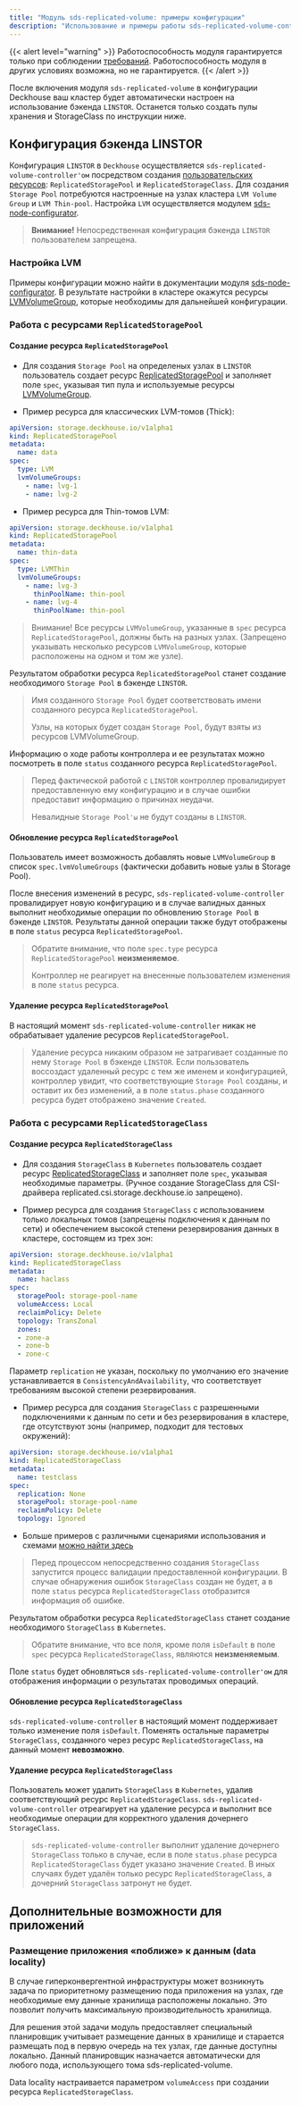 ```yaml
---
title: "Модуль sds-replicated-volume: примеры конфигурации"
description: "Использование и примеры работы sds-replicated-volume-controller."
---
```


{{< alert level="warning" >}}
Работоспособность модуля гарантируется только при соблюдении [требований](./readme.html#системные-требования-и-рекомендации).
Работоспособность модуля в других условиях возможна, но не гарантируется.
{{< /alert >}}

После включения модуля `sds-replicated-volume` в конфигурации Deckhouse ваш кластер будет автоматически настроен на использование бэкенда `LINSTOR`. Останется только создать пулы хранения и StorageClass по инструкции ниже.

## Конфигурация бэкенда LINSTOR

Конфигурация `LINSTOR` в `Deckhouse` осуществляется `sds-replicated-volume-controller'ом` посредством создания [пользовательских ресурсов](./cr.html): `ReplicatedStoragePool` и `ReplicatedStorageClass`. Для создания `Storage Pool` потребуются настроенные на узлах кластера `LVM Volume Group` и `LVM Thin-pool`. Настройка `LVM` осуществляется модулем [sds-node-configurator](../../sds-node-configurator/stable/).

> **Внимание!** Непосредственная конфигурация бэкенда `LINSTOR` пользователем запрещена.

### Настройка LVM

Примеры конфигурации можно найти в документации модуля [sds-node-configurator](../../sds-node-configurator/stable/usage.html). В результате настройки в кластере окажутся ресурсы [LVMVolumeGroup](../../sds-node-configurator/stable/cr.html#lvmvolumegroup), которые необходимы для дальнейшей конфигурации.

### Работа с ресурсами `ReplicatedStoragePool`

#### Создание ресурса `ReplicatedStoragePool`

- Для создания `Storage Pool` на определеных узлах в `LINSTOR` пользователь создает ресурс [ReplicatedStoragePool](./cr.html#replicatedstoragepool) и заполняет поле `spec`, указывая тип пула и используемые ресурсы [LVMVolumeGroup](../../sds-node-configurator/stable/cr.html#lvmvolumegroup).

- Пример ресурса для классических LVM-томов (Thick):

```yaml
apiVersion: storage.deckhouse.io/v1alpha1
kind: ReplicatedStoragePool
metadata:
  name: data
spec:
  type: LVM
  lvmVolumeGroups:
    - name: lvg-1
    - name: lvg-2
```

- Пример ресурса для Thin-томов LVM:

```yaml
apiVersion: storage.deckhouse.io/v1alpha1
kind: ReplicatedStoragePool
metadata:
  name: thin-data
spec:
  type: LVMThin
  lvmVolumeGroups:
    - name: lvg-3
      thinPoolName: thin-pool
    - name: lvg-4
      thinPoolName: thin-pool
```

> Внимание! Все ресурсы `LVMVolumeGroup`, указанные в `spec` ресурса `ReplicatedStoragePool`, должны быть на разных узлах. (Запрещено указывать несколько ресурсов `LVMVolumeGroup`, которые расположены на одном и том же узле).

Результатом обработки ресурса `ReplicatedStoragePool` станет создание необходимого `Storage Pool` в бэкенде `LINSTOR`.

> Имя созданного `Storage Pool` будет соответствовать имени созданного ресурса `ReplicatedStoragePool`.
>
> Узлы, на которых будет создан `Storage Pool`, будут взяты из ресурсов LVMVolumeGroup.

Информацию о ходе работы контроллера и ее результатах можно посмотреть в поле `status` созданного ресурса `ReplicatedStoragePool`.

> Перед фактической работой с `LINSTOR` контроллер провалидирует предоставленную ему конфигурацию и в случае ошибки предоставит информацию о причинах неудачи.
>
> Невалидные `Storage Pool'ы` не будут созданы в `LINSTOR`.

#### Обновление ресурса `ReplicatedStoragePool`

Пользователь имеет возможность добавлять новые `LVMVolumeGroup` в список `spec.lvmVolumeGroups` (фактически добавить новые узлы в Storage Pool).

После внесения изменений в ресурс, `sds-replicated-volume-controller` провалидирует новую конфигурацию и в случае валидных данных выполнит необходимые операции по обновлению `Storage Pool` в бэкенде `LINSTOR`. Результаты данной операции также будут отображены в поле `status` ресурса `ReplicatedStoragePool`.

> Обратите внимание, что поле `spec.type` ресурса `ReplicatedStoragePool` **неизменяемое**.
>
> Контроллер не реагирует на внесенные пользователем изменения в поле `status` ресурса.

#### Удаление ресурса `ReplicatedStoragePool`

В настоящий момент `sds-replicated-volume-controller` никак не обрабатывает удаление ресурсов `ReplicatedStoragePool`.

> Удаление ресурса никаким образом не затрагивает созданные по нему `Storage Pool` в бэкенде `LINSTOR`. Если пользователь воссоздаст удаленный ресурс с тем же именем и конфигурацией, контроллер увидит, что соответствующие `Storage Pool` созданы, и оставит их без изменений, а в поле `status.phase` созданного ресурса будет отображено значение `Created`.

### Работа с ресурсами `ReplicatedStorageClass`

#### Создание ресурса `ReplicatedStorageClass`

- Для создания `StorageClass` в `Kubernetes` пользователь создает ресурс [ReplicatedStorageClass](./cr.html#replicatedstorageclass) и заполняет поле `spec`, указывая необходимые параметры. (Ручное создание StorageClass для CSI-драйвера replicated.csi.storage.deckhouse.io запрещено).

- Пример ресурса для создания `StorageClass` c использованием только локальных томов (запрещены подключения к данным по сети) и обеспечением высокой степени резервирования данных в кластере, состоящем из трех зон:

```yaml
apiVersion: storage.deckhouse.io/v1alpha1
kind: ReplicatedStorageClass
metadata:
  name: haclass
spec:
  storagePool: storage-pool-name
  volumeAccess: Local
  reclaimPolicy: Delete
  topology: TransZonal
  zones:
  - zone-a
  - zone-b
  - zone-c
```

Параметр `replication` не указан, поскольку по умолчанию его значение устанавливается в `ConsistencyAndAvailability`, что соответствует требованиям высокой степени резервирования.

- Пример ресурса для создания `StorageClass` c разрешенными подключениями к данным по сети и без резервирования в кластере, где отсутствуют зоны (например, подходит для тестовых окружений):

```yaml
apiVersion: storage.deckhouse.io/v1alpha1
kind: ReplicatedStorageClass
metadata:
  name: testclass
spec:
  replication: None
  storagePool: storage-pool-name
  reclaimPolicy: Delete
  topology: Ignored
```

- Больше примеров с различными сценариями использования и схемами [можно найти здесь](./layouts.html)

> Перед процессом непосредственно создания `StorageClass` запустится процесс валидации предоставленной конфигурации.
> В случае обнаружения ошибок `StorageClass` создан не будет, а в поле `status` ресурса `ReplicatedStorageClass` отобразится информация об ошибке.

Результатом обработки ресурса `ReplicatedStorageClass` станет создание необходимого `StorageClass` в `Kubernetes`.

> Обратите внимание, что все поля, кроме поля `isDefault` в поле `spec` ресурса `ReplicatedStorageClass`, являются **неизменяемым**.

Поле `status` будет обновляться `sds-replicated-volume-controller'ом` для отображения информации о результатах проводимых операций.

#### Обновление ресурса `ReplicatedStorageClass`

`sds-replicated-volume-controller` в настоящий момент поддерживает только изменение поля `isDefault`. Поменять остальные параметры
`StorageClass`, созданного через ресурс `ReplicatedStorageClass`, на данный момент **невозможно**.

#### Удаление ресурса `ReplicatedStorageClass`

Пользователь может удалить `StorageClass` в `Kubernetes`, удалив соответствующий ресурс `ReplicatedStorageClass`.
`sds-replicated-volume-controller` отреагирует на удаление ресурса и выполнит все необходимые операции для корректного удаления дочернего `StorageClass`.

> `sds-replicated-volume-controller` выполнит удаление дочернего `StorageClass` только в случае, если в поле `status.phase` ресурса `ReplicatedStorageClass` будет указано значение `Created`. В иных случаях будет удалён только ресурс `ReplicatedStorageClass`, а дочерний `StorageClass` затронут не будет.

## Дополнительные возможности для приложений

### Размещение приложения «поближе» к данным (data locality)

В случае гиперконвергентной инфраструктуры может возникнуть задача по приоритетному размещению пода приложения на узлах, где необходимые ему данные хранилища расположены локально. Это позволит получить максимальную производительность хранилища.

Для решения этой задачи модуль предоставляет специальный планировщик учитывает размещение данных в хранилище и старается размещать под в первую очередь на тех узлах, где данные доступны локально. Данный планировщик назначается автоматически для любого пода, использующего тома sds-replicated-volume.

Data locality настраивается параметром `volumeAccess` при создании ресурса `ReplicatedStorageClass`.
